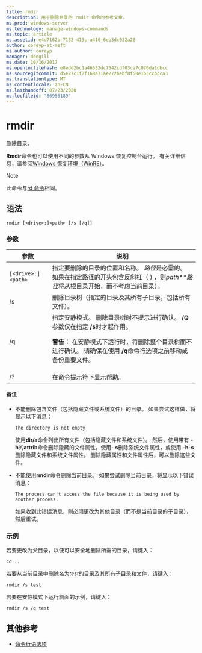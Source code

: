```yaml
---
title: rmdir
description: 用于删除目录的 rmdir 命令的参考文章。
ms.prod: windows-server
ms.technology: manage-windows-commands
ms.topic: article
ms.assetid: e4d7162b-7132-413c-a416-6eb3dc032a26
author: coreyp-at-msft
ms.author: coreyp
manager: dongill
ms.date: 10/16/2017
ms.openlocfilehash: e8edd2bc1a46532dc7542cdf03ca7c076da1dbcc
ms.sourcegitcommit: d5e27c1f2f168a71ae272bebf8f50e1b3ccbcca3
ms.translationtype: MT
ms.contentlocale: zh-CN
ms.lasthandoff: 07/23/2020
ms.locfileid: "86956189"
---
```

# <a name="rmdir"></a>rmdir

删除目录。

**Rmdir**命令也可以使用不同的参数从 Windows 恢复控制台运行。 有关详细信息，请参阅[Windows 恢复环境（WinRE）](/windows-hardware/manufacture/desktop/windows-recovery-environment--windows-re--technical-reference)。

> [!NOTE]
> 此命令与[rd 命令](rd.md)相同。

## <a name="syntax"></a>语法

```
rmdir [<drive>:]<path> [/s [/q]]
```

### <a name="parameters"></a>参数

| 参数 | 说明 |
|--|--|
| `[<drive>:]<path>` | 指定要删除的目录的位置和名称。 *路径*是必需的。 如果在指定路径的开头包含反斜杠（ \) ，则*path**路径*将从根目录开始，而不考虑当前目录）。 |
| /s | 删除目录树（指定的目录及其所有子目录，包括所有文件）。 |
| /q | 指定安静模式。 删除目录树时不提示进行确认。 **/Q**参数仅在指定 **/s**时才起作用。<p>**警告：** 在安静模式下运行时，将删除整个目录树而不进行确认。 请确保在使用 **/q**命令行选项之前移动或备份重要文件。 |
| /? | 在命令提示符下显示帮助。 |

#### <a name="remarks"></a>备注

- 不能删除包含文件（包括隐藏文件或系统文件）的目录。 如果尝试这样做，将显示以下消息：

    `The directory is not empty`

    使用**dir/a**命令列出所有文件（包括隐藏文件和系统文件）。 然后，使用带有 **-h**的**attrib**命令删除隐藏的文件属性，使用- **s**删除系统文件属性，或使用 **-h-s**删除隐藏文件和系统文件属性。 删除隐藏属性和文件属性后，可以删除这些文件。

- 不能使用**rmdir**命令删除当前目录。 如果尝试删除当前目录，将显示以下错误消息：

    `The process can't access the file because it is being used by another process.`

    如果收到此错误消息，则必须更改为其他目录（而不是当前目录的子目录），然后重试。

### <a name="examples"></a>示例

若要更改为父目录，以便可以安全地删除所需的目录，请键入：

```
cd ..
```

若要从当前目录中删除名为*test*的目录及其所有子目录和文件，请键入：

```
rmdir /s test
```

若要在安静模式下运行前面的示例，请键入：

```
rmdir /s /q test
```

## <a name="additional-references"></a>其他参考

- [命令行语法项](command-line-syntax-key.md)
